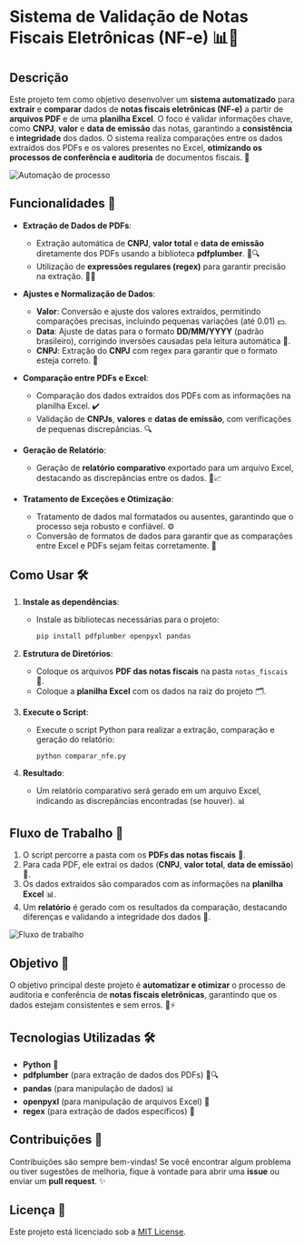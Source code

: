 # Sistema de Validação de Notas Fiscais Eletrônicas (NF-e) 📊💼

## Descrição

Este projeto tem como objetivo desenvolver um **sistema automatizado** para **extrair** e **comparar** dados de **notas fiscais eletrônicas (NF-e)** a partir de **arquivos PDF** e de uma **planilha Excel**. O foco é validar informações chave, como **CNPJ**, **valor** e **data de emissão** das notas, garantindo a **consistência** e **integridade** dos dados. O sistema realiza comparações entre os dados extraídos dos PDFs e os valores presentes no Excel, **otimizando os processos de conferência e auditoria** de documentos fiscais. 🚀

![Automação de processo](https://media.giphy.com/media/3o6Zt7zV6VYfVRN2za/giphy.gif)

## Funcionalidades 🎯

- **Extração de Dados de PDFs**: 
  - Extração automática de **CNPJ**, **valor total** e **data de emissão** diretamente dos PDFs usando a biblioteca **pdfplumber**. 📄🔍
  - Utilização de **expressões regulares (regex)** para garantir precisão na extração. 🧑‍💻

- **Ajustes e Normalização de Dados**:
  - **Valor**: Conversão e ajuste dos valores extraídos, permitindo comparações precisas, incluindo pequenas variações (até 0.01) 💵.
  - **Data**: Ajuste de datas para o formato **DD/MM/YYYY** (padrão brasileiro), corrigindo inversões causadas pela leitura automática 📅.
  - **CNPJ**: Extração do **CNPJ** com regex para garantir que o formato esteja correto. 🏢

- **Comparação entre PDFs e Excel**:
  - Comparação dos dados extraídos dos PDFs com as informações na planilha Excel. ✔️
  - Validação de **CNPJs**, **valores** e **datas de emissão**, com verificações de pequenas discrepâncias. 🔍

- **Geração de Relatório**:
  - Geração de **relatório comparativo** exportado para um arquivo Excel, destacando as discrepâncias entre os dados. 📑📈

- **Tratamento de Exceções e Otimização**:
  - Tratamento de dados mal formatados ou ausentes, garantindo que o processo seja robusto e confiável. ⚙️
  - Conversão de formatos de dados para garantir que as comparações entre Excel e PDFs sejam feitas corretamente. 🔄

## Como Usar 🛠️

1. **Instale as dependências**:
   - Instale as bibliotecas necessárias para o projeto:
     ```bash
     pip install pdfplumber openpyxl pandas
     ```

2. **Estrutura de Diretórios**:
   - Coloque os arquivos **PDF das notas fiscais** na pasta `notas_fiscais` 📂.
   - Coloque a **planilha Excel** com os dados na raiz do projeto 🗂️.

3. **Execute o Script**:
   - Execute o script Python para realizar a extração, comparação e geração do relatório:
     ```bash
     python comparar_nfe.py
     ```

4. **Resultado**:
   - Um relatório comparativo será gerado em um arquivo Excel, indicando as discrepâncias encontradas (se houver). 📊

## Fluxo de Trabalho 🔄

1. O script percorre a pasta com os **PDFs das notas fiscais** 📂.
2. Para cada PDF, ele extrai os dados (**CNPJ**, **valor total**, **data de emissão**) 📄.
3. Os dados extraídos são comparados com as informações na **planilha Excel** 📊.
4. Um **relatório** é gerado com os resultados da comparação, destacando diferenças e validando a integridade dos dados 📝.

![Fluxo de trabalho](https://media.giphy.com/media/3o7aD2saZ5NqY3lQoc/giphy.gif)

## Objetivo 🎯

O objetivo principal deste projeto é **automatizar e otimizar** o processo de auditoria e conferência de **notas fiscais eletrônicas**, garantindo que os dados estejam consistentes e sem erros. 💼⚡

## Tecnologias Utilizadas 🛠️

- **Python** 🐍
- **pdfplumber** (para extração de dados dos PDFs) 📄🔍
- **pandas** (para manipulação de dados) 📊
- **openpyxl** (para manipulação de arquivos Excel) 📑
- **regex** (para extração de dados específicos) 🔎

## Contribuições 🤝

Contribuições são sempre bem-vindas! Se você encontrar algum problema ou tiver sugestões de melhoria, fique à vontade para abrir uma **issue** ou enviar um **pull request**. ✨

## Licença 📜

Este projeto está licenciado sob a [MIT License](LICENSE).
